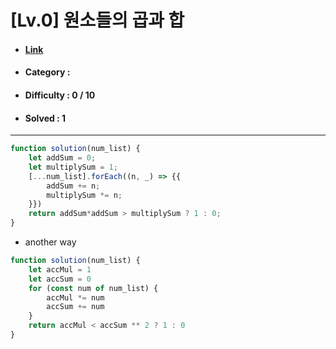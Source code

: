 # [Lv.0] 원소들의 곱과 합 
* #### [Link](https://school.programmers.co.kr/learn/courses/30/lessons/181929)
* #### Category : 
* #### Difficulty : 0 / 10  
* #### Solved : 1

<hr />

```js
function solution(num_list) {
    let addSum = 0;
    let multiplySum = 1;
    [...num_list].forEach((n, _) => {{
        addSum += n;
        multiplySum *= n;
    }})
    return addSum*addSum > multiplySum ? 1 : 0;
}
```

* another way
```js
function solution(num_list) {
    let accMul = 1
    let accSum = 0
    for (const num of num_list) {
        accMul *= num
        accSum += num
    }
    return accMul < accSum ** 2 ? 1 : 0
}
```